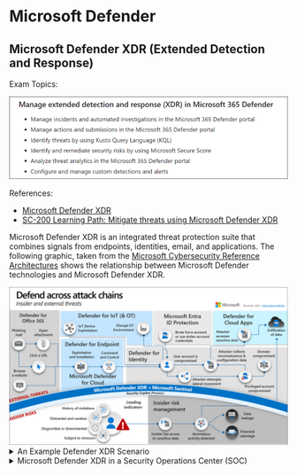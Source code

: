# Microsoft Defender

## Microsoft Defender XDR (Extended Detection and Response)

Exam Topics:

<img src='img/20231209-040946.png' width=700px>

References:

- [Microsoft Defender XDR](https://learn.microsoft.com/en-us/microsoft-365/security/defender/microsoft-365-defender?view=o365-worldwide)
- [SC-200 Learning Path: Mitigate threats using Microsoft Defender XDR](https://learn.microsoft.com/en-us/training/paths/sc-200-mitigate-threats-using-microsoft-365-defender/)

Microsoft Defender XDR is an integrated threat protection suite that combines
signals from endpoints, identities, email, and applications. The following graphic, taken from the [Microsoft Cybersecurity Reference
Architectures](https://learn.microsoft.com/en-us/security/cybersecurity-reference-architecture/mcra)
shows the relationship between Microsoft Defender technologies and Microsoft
Defender XDR.

<img src='img/20231206-040604.png' width=700px>

<details>
  <summary>An Example Defender XDR Scenario</summary>

In the following scenario, a victim unknowingly triggers a malware infection by opening a malicious attachment received via personal email or USB drive, bypassing Microsoft Defender for Office 365 (MDO) protection. However, Microsoft Defender for Endpoints (MDE) detects the attack, alerts the security operations, and triggers a response in Intune and Microsoft Entra ID, leading to the user's access being blocked due to noncompliance with organizational policy.

<img src='img/20231212-041248.png' width=700px>

Microsoft Defender for Endpoint (MDE) informs Intune about device risk, leading Intune to update the device's compliance status in Entra ID, which Conditional Access uses to manage access. Consequently, the user's access to corporate resources is restricted, affecting both new requests and existing sessions, while allowing access to general internet tasks that don't require corporate authentication.

<img src='img/20231224-042415.png' width=700px>

Once infected devices are remediated, Microsoft Defender for Endpoints (MDE) informs Intune to update the device risk status, allowing Microsoft Entra ID Conditional Access to restore access to enterprise resources. Additionally, the threat signals in Microsoft Threat Intelligence are utilized by Microsoft Defender for Office 365 (MDO) and Microsoft Defender for Cloud to detect and address threats across various platforms, including email, office collaboration, and Azure.

</details>

<details>
<summary>Microsoft Defender XDR in a Security Operations Center (SOC)</summary>

The Security Operations Model is structured with multiple distinct functions, each having a specific focus area and requiring close collaboration among themselves and with external teams for effective operation. In smaller organizations, these roles tend to be consolidated into fewer teams or individuals, typically under IT Operations for technical responsibilities. Additionally, some functions, like incident management, may be assigned temporarily to leadership or designated delegates, highlighting the model's flexibility to adapt to different organizational structures.
  
<img src='img/20231251-045113.png' width=700px>

</details>

